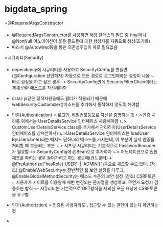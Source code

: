 # bigdata_spring
⭐️@RequiredArgsConstructor
- @RequiredArgsConstructor를 사용하면 해당 클래스의 필드 중 final이나 @NonNull 어노테이션이 붙은 필드들에 대한 생성자를 자동으로 생성(초기화)
- 따라서 @Autowired등을 통한 의존성주입이 따로 필요없음

⭐️시큐리티(Security)
- dependency에 시큐리티를 사용하고 SecurityConfig를 만들면(@Configuration 선언하자) 자동으로 모든 경로로 로그인해라는 설정이 나옴
  ㄴ 따로 설정을 하고 싶은 경우 -> SecurityConfig안에 SecurityFilterChain이라는 객체 반환 메소드를 작성해야함
- css나 js같은 정적자원들에도 필터가 적용되기 때문에 webSecurityCustomizer()메소드를 추가해서 동작하지 않도록 해야함
  
- 인증(Authentication) = 로그인, 비밀번호등으로 자신을 증명하는 것
  ㄴ>인증 처리를 위해서는 UserDetailsService 인터페이스 사용해야함
      ㄴ> CustomUserDetailsService.class를 추가해서 관리하자(UserDetailsService인터페이스를 상속받아서)
      ㄴ>UserDetailsService 인터페이스는 loadUser ByUsername()라는 메서드 단하나의 메소드를 가지는데, 이 부분이 실제 인증을 처리할 때 호출되는 부분
  ㄴ> 시프링 시큐리티는 기본적으로 PasswordEncoder가 필요함 => SecurityConfig에 @Bean으로 추가하자
  ㄴ> 어노테이션으로 권한 체크를 하려는 경우 들어가려고 하는 경로에(컨트롤러) + @PreAuthorize("hasRole('USER' || 'ADMIN')")등으로 체크할 수도 있다.
  (참조) @EnableWebSecurity는 전반적인 웹 보안 설정을 다루고, @EnableGlobalMethodSecurity는 메소드 수준의 보안 설정
  (참조) CSRF토큰 = 사용자가 사이트를 이용할때 매번 변경되는 문자열을 생성하고, 무언가 요청시 검증하는 방식 <- 시큐리티는 기본적으로 GET방식을 제외한 모든 요청에 CSRF토큰을 요구함
  
  
  
- 인가(Authoriztion) = 인증된 사용자라도 , 접근할 수 있는 권한이 있는지 확인하는 것
- 
